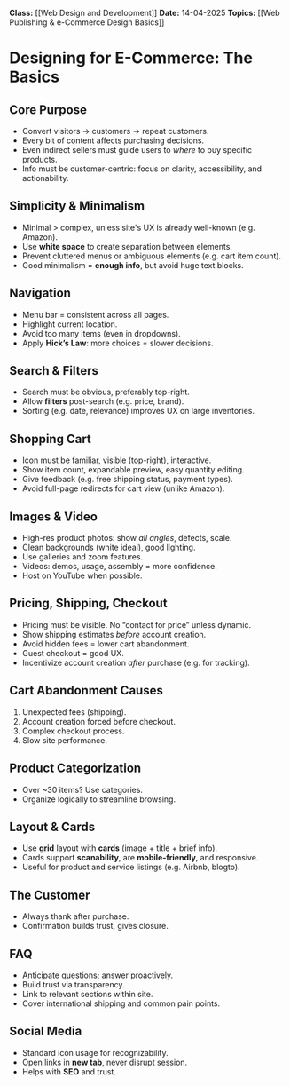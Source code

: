 **Class:** [[Web Design and Development]]
**Date:** 14-04-2025
**Topics:** [[Web Publishing & e-Commerce Design Basics]]

# Designing for E-Commerce: The Basics

## Core Purpose
- Convert visitors → customers → repeat customers.
- Every bit of content affects purchasing decisions.
- Even indirect sellers must guide users to *where* to buy specific products.
- Info must be customer-centric: focus on clarity, accessibility, and actionability.

## Simplicity & Minimalism
- Minimal > complex, unless site's UX is already well-known (e.g. Amazon).
- Use **white space** to create separation between elements.
- Prevent cluttered menus or ambiguous elements (e.g. cart item count).
- Good minimalism = **enough info**, but avoid huge text blocks.

## Navigation
- Menu bar = consistent across all pages.
- Highlight current location.
- Avoid too many items (even in dropdowns).
- Apply **Hick’s Law**: more choices = slower decisions.

## Search & Filters
- Search must be obvious, preferably top-right.
- Allow **filters** post-search (e.g. price, brand).
- Sorting (e.g. date, relevance) improves UX on large inventories.

## Shopping Cart
- Icon must be familiar, visible (top-right), interactive.
- Show item count, expandable preview, easy quantity editing.
- Give feedback (e.g. free shipping status, payment types).
- Avoid full-page redirects for cart view (unlike Amazon).

## Images & Video
- High-res product photos: show *all angles*, defects, scale.
- Clean backgrounds (white ideal), good lighting.
- Use galleries and zoom features.
- Videos: demos, usage, assembly = more confidence.
- Host on YouTube when possible.

## Pricing, Shipping, Checkout
- Pricing must be visible. No “contact for price” unless dynamic.
- Show shipping estimates *before* account creation.
- Avoid hidden fees = lower cart abandonment.
- Guest checkout = good UX.
- Incentivize account creation *after* purchase (e.g. for tracking).

## Cart Abandonment Causes
1. Unexpected fees (shipping).
2. Account creation forced before checkout.
3. Complex checkout process.
4. Slow site performance.

## Product Categorization
- Over ~30 items? Use categories.
- Organize logically to streamline browsing.

## Layout & Cards
- Use **grid** layout with **cards** (image + title + brief info).
- Cards support **scanability**, are **mobile-friendly**, and responsive.
- Useful for product and service listings (e.g. Airbnb, blogto).

## The Customer
- Always thank after purchase.
- Confirmation builds trust, gives closure.

## FAQ
- Anticipate questions; answer proactively.
- Build trust via transparency.
- Link to relevant sections within site.
- Cover international shipping and common pain points.

## Social Media
- Standard icon usage for recognizability.
- Open links in **new tab**, never disrupt session.
- Helps with **SEO** and trust.
